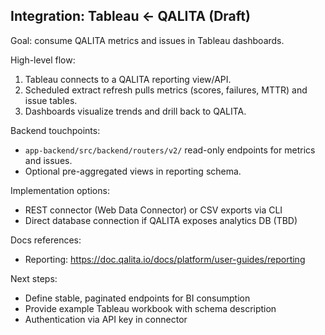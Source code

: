 ## Integration: Tableau ← QALITA (Draft)

Goal: consume QALITA metrics and issues in Tableau dashboards.

High-level flow:

1. Tableau connects to a QALITA reporting view/API.
2. Scheduled extract refresh pulls metrics (scores, failures, MTTR) and issue tables.
3. Dashboards visualize trends and drill back to QALITA.

Backend touchpoints:

- `app-backend/src/backend/routers/v2/` read-only endpoints for metrics and issues.
- Optional pre-aggregated views in reporting schema.

Implementation options:

- REST connector (Web Data Connector) or CSV exports via CLI
- Direct database connection if QALITA exposes analytics DB (TBD)

Docs references:

- Reporting: https://doc.qalita.io/docs/platform/user-guides/reporting

Next steps:

- Define stable, paginated endpoints for BI consumption
- Provide example Tableau workbook with schema description
- Authentication via API key in connector


